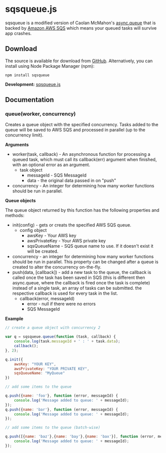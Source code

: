 # sqsqueue.js

sqsqueue is a modified version of Caolan McMahon's [async.queue](https://github.com/caolan/async#queue) that is backed by [Amazon AWS SQS](http://aws.amazon.com/sqs/) which means your queued tasks will survive app crashes.

## Download

The source is available for download from
[GitHub](http://github.com/crdeutsch/sqsqueue).
Alternatively, you can install using Node Package Manager (npm):

    npm install sqsqueue

__Development:__ [sqsqueue.js](https://github.com/crdeutsch/sqsqueue/raw/master/lib/sqsqueue.js)

## Documentation

### queue(worker, concurrency)

Creates a queue object with the specified concurrency. Tasks added to the
queue will be saved to AWS SQS and processed in parallel (up to the concurrency limit). 

__Arguments__

* worker(task, callback) - An asynchronous function for processing a queued
  task, which must call its callback(err) argument when finished, with an 
  optional error as an argument.
  * task object
    * messageId - SQS MessageId
    * data - the original data passed in on "push"
* concurrency - An integer for determining how many worker functions should be
  run in parallel.

__Queue objects__

The queue object returned by this function has the following properties and
methods:

* init(config) - gets or creats the specified AWS SQS queue.
  * config object
    * awsKey - Your AWS key
    * awsPrivateKey - Your AWS private key
    * sqsQueueName - SQS queue name to use. If it doesn't exist it will be created.
* concurrency - an integer for determining how many worker functions should be
  run in parallel. This property can be changed after a queue is created to
  alter the concurrency on-the-fly.
* push(data, [callback]) - add a new task to the queue, the callback is called
  once the task has been saved in SQS (this is different then async.queue, where the callback is fired once the task is complete)
  instead of a single task, an array of tasks can be submitted. the respective callback is used for every task in the list.
    * callback(error, messageId)
      * error - null if there were no errors
      * SQS MessageId

__Example__

```js
// create a queue object with concurrency 2

var q = sqsqueue.queue(function (task, callback) {
    console.log(task.messageId + ' : ' + task.data);
    callback();
}, 2);

q.init({
    awsKey: "YOUR KEY",
    awsPrivateKey: "YOUR PRIVATE KEY",
    sqsQueueName: "MyQueue"
})

// add some items to the queue

q.push({name: 'foo'}, function (error, messageId) {
    console.log('Message added to queue: ' + messageId);
});
q.push({name: 'bar'}, function (error, messageId) {
    console.log('Message added to queue: ' + messageId);
});

// add some items to the queue (batch-wise)

q.push([{name: 'baz'},{name: 'bay'},{name: 'bax'}], function (error, messageId) {
    console.log('Message added to queue: ' + messageId);
});
```
